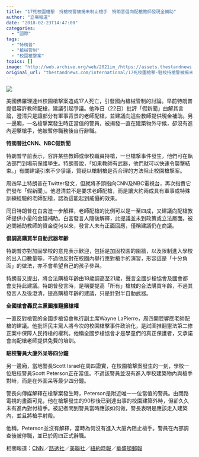 ```yaml
---
title: "17死校園槍擊　持槍校警被揭未制止槍手　特朗普倡向配槍教師發現金補助"
author: "立場報道"
date: "2018-02-23T14:47:00"
categories:
  - "國際"
tags:
  - "特朗普"
  - "槍械管制"
  - "校園槍撃案"
topics: []
image: "http://web.archive.org/web/2021im_/https://assets.thestandnews.com/media/photos/trump-01_GBVc2.png"
original_url: "thestandnews.com/international/17死校園槍擊-駐校持槍警被揭未制止槍手-特朗普倡向配槍教師發現金補助"
---
```

![](http://web.archive.org/web/2021im_/https://assets.thestandnews.com/media/photos/trump-01_GBVc2.png)

美國佛羅理達州校園槍撃案造成17人死亡，引發國內槍械管制的討論。早前特朗普提倡容許教師配槍，建議引起爭議。他昨日（22日）批評「假新聞」曲解其言論，澄清只是讓部分有軍事背景的老師配槍，並建議向這些教師提供現金補助。另一邊廂，一名槍撃案發生時正當值的警員，被揭發一直在建築物外守候，卻沒有進內迎擊槍手，他被暫停職務後自行辭職。

**特朗普批CNN、NBC假新聞**

特朗普早前表示，容許某些教師或學校職員持槍，一旦槍撃事件發生，他們可在執法部門到場前保護學生。特朗普說，「如果教師有武器，他們就可以快速令襲擊結束。」有關建議引來不少爭議，質疑以槍制槍是否合理的方法阻止校園槍撃案。

周四早上特朗普在Twitter發文，但就將矛頭指向CNN及NBC電視台，再次指責它們發布「假新聞」。他澄清並不是要求老師配槍，而是讓大約兩成具有軍事或特殊訓練經驗的老師配槍，認為這能起到威懾的效果。

同日特朗普在白宮進一步解釋，老師配槍的比例可以是一至四成，又建議向配槍教師提供小量的金錢補助。白宮發言人隨後解釋，此提議並未到政策或立法層面。被追問補助教師的資金從何以來，發言人未有正面回應，僅稱建議仍在商議。

**倡調高購買半自動武器年齡**

特朗普亦對加固學校的意見表示歡迎，包括是加固校園的圍牆，以及限制進入學校的出入口數量等。不過他反對在校園內舉行應對槍手的演習，形容這是「十分負面」的做法，亦不會希望自己的孩子參與。

特朗普又提出，將合法購槍年齡由18歲調高至21歲，聲言全國步槍協會及國會都會支持此建議。特朗普發言時，是稱要提高「所有」槍械的合法購買年齡，不過其發言人及後澄清，提高購槍年齡的建議，只是針對半自動武器。

**全國槍會轟民主黨圖推翻擁槍權**

一直反對槍管的全國步槍協會執行副主席Wayne LaPierre，周四開腔響應老師配槍的建議。他批評民主黨人將今次的校園槍擊事件政治化，是試圖推翻憲法第二修正案中保障人民持槍的權利。他稱全國步槍協會才是學童們的真正保護者，又承諾會向配槍老師提供免費的培訓。

**駐校警員大廈外呆等四分鐘**

另一邊廂，當地警長Scott Israel在周四證實，在校園槍撃案發生的一刻，學校一位駐校警員Scott Peterson正在當值。不過該警員並沒有進入學校建築物內與槍手對峙，而是在外面呆等最少四分鐘。

警長向傳媒解釋在槍撃案發生時，Peterson是附近唯一一位當值的警員。由閉路電視的畫面可見，他在槍撃發生的90秒後已到達出事的校園建築外時，但卻久久未有進內對付槍手。被記者問到警員當時應該如何做，警長表明是應該走入建築內，並且將槍手射殺。

他稱，Peterson並沒有解釋，當時為何沒有進入大廈內阻止槍手。警員在內部調查後被停職，並已於周四正式辭職。

相關報道：[CNN](http://web.archive.org/web/20211229132551/https://edition.cnn.com/2018/02/22/us/florida-school-shooting/index.html)／[路透社](http://web.archive.org/web/20211229132551/https://www.reuters.com/article/us-florida-shooting/armed-deputy-who-failed-to-confront-gunman-at-florida-school-resigns-idUSKCN1G62X3)／[美聯社](http://web.archive.org/web/20211229132551/https://apnews.com/b1548e45aabf47d98e591f2c5afc38ef/Trump-says-raise-age-for-buying-assault-rifles,-defying-NRA)／[紐約時報](http://web.archive.org/web/20211229132551/https://www.nytimes.com/2018/02/22/us/politics/trump-guns-school-shootings.html?hp&action=click&pgtype=Homepage&clickSource=story-heading&module=a-lede-package-region&region=top-news&WT.nav=top-news&mtrref=www.nytimes.com)／[華盛頓郵報](http://web.archive.org/web/20211229132551/https://www.washingtonpost.com/news/the-fix/wp/2018/02/22/trump-brings-the-gun-control-conversation-back-to-himself-and-fake-news/?utm_term=.764b5481c39e)